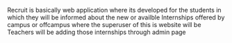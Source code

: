 Recruit is basically web application where its developed for the students in which they will be informed about the new or availble Internships offered by campus or offcampus 
where the superuser of this is website will be Teachers will be adding those internships through admin page
